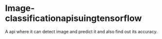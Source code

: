 # Image-classificationapisuingtensorflow
A api where it can detect image and predict it and also find out its accuracy.
